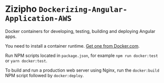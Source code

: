 # Zizipho `Dockerizing-Angular-Application-AWS`

Docker containers for developing, testing, building and deploying Angular apps.

You need to install a container runtime. [Get one from Docker.com](https://www.docker.com/get-started).

Run NPM scripts located in `package.json`, for example `npm run docker:test` or `yarn docker:test`.

To build and run a production web server using Nginx, run the `docker:build` NPM script followed by `docker:deploy`.
